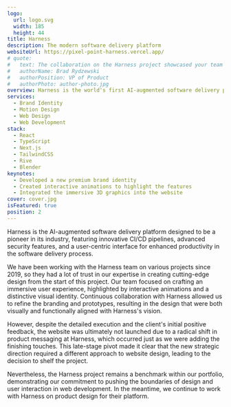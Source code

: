 ```yaml
---
logo:
  url: logo.svg
  width: 185
  height: 44
title: Harness
description: The modern software delivery platform
websiteUrl: https://pixel-point-harness.vercel.app/
# quote:
#   text: The collaboration on the Harness project showcased your team's creativity and technical prowess. Though the website did not launch due to strategic shifts at Harness, the work produced was exemplary. The top-notch design provided our internal team with a clear vision of the potential visual direction, leaving us thoroughly impressed. We appreciate Pixel Point's dedication and expertise and look forward to future collaborations.
#   authorName: Brad Rydzewski
#   authorPosition: VP of Product
#   authorPhoto: author-photo.jpg
overview: Harness is the world's first AI-augmented software delivery platform that helps developers simplify their work with innovative CI/CD, feature flags, infrastructure as code management, and chaos engineering tools.
services:
  - Brand Identity
  - Motion Design
  - Web Design
  - Web Development
stack:
  - React
  - TypeScript
  - Next.js
  - TailwindCSS
  - Rive
  - Blender
keynotes:
  - Developed a new premium brand identity
  - Created interactive animations to highlight the features
  - Integrated the immersive 3D graphics into the website
cover: cover.jpg
isFeatured: true
position: 2
---
```


Harness is the AI-augmented software delivery platform designed to be a pioneer in its industry, featuring innovative CI/CD pipelines, advanced security features, and a user-centric interface for enhanced productivity in the software delivery process.

We have been working with the Harness team on various projects since 2019, so they had a lot of trust in our expertise in creating cutting-edge design from the start of this project. Our team focused on crafting an immersive user experience, highlighted by interactive animations and a distinctive visual identity. Continuous collaboration with Harness allowed us to refine the branding and prototypes, resulting in the design that were both visually and functionally aligned with Harness's vision.

However, despite the detailed execution and the client's initial positive feedback, the website was ultimately not launched due to a radical shift in product messaging at Harness, which occurred just as we were adding the finishing touches. This late-stage pivot made it clear that the new strategic direction required a different approach to website design, leading to the decision to shelf the project.

Nevertheless, the Harness project remains a benchmark within our portfolio, demonstrating our commitment to pushing the boundaries of design and user interaction in web development. In the meantime, we continue to work with Harness on product design for their platform.
